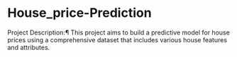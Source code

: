 # House_price-Prediction
Project Description:¶ This project aims to build a predictive model for house prices using a comprehensive dataset that includes various house features and attributes. 
